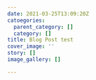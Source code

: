 ```yaml
---
date: 2021-03-25T13:09:20Z
catoegories:
  parent_category: []
  category: []
title: Blog Post test
cover_image: ''
story: []
image_gallery: []

---
```

